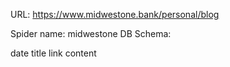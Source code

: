 URL: https://www.midwestone.bank/personal/blog

Spider name: midwestone
DB Schema:

date
title
link
content
